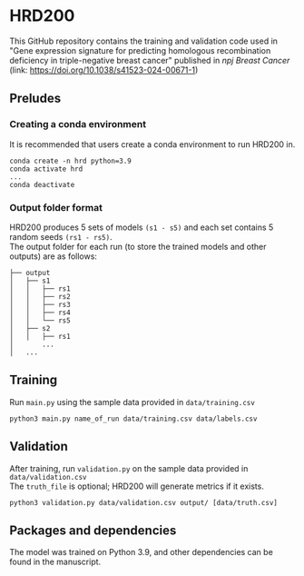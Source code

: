 # HRD200
This GitHub repository contains the training and validation code used in "Gene expression signature for predicting homologous recombination deficiency in triple-negative breast cancer" published in <i>npj Breast Cancer</i> (link: https://doi.org/10.1038/s41523-024-00671-1)
## Preludes
### Creating a conda environment
It is recommended that users create a conda environment to run HRD200 in. <br>
```
conda create -n hrd python=3.9
conda activate hrd
...
conda deactivate
```
### Output folder format
HRD200 produces 5 sets of models `(s1 - s5)` and each set contains 5 random seeds `(rs1 - rs5)`. <br>
The output folder for each run (to store the trained models and other outputs) are as follows:
```
├── output
│   ├── s1
│   │   ├── rs1
│   │   ├── rs2
│   │   ├── rs3
│   │   ├── rs4
│   │   └── rs5
│   ├── s2
│   │   ├── rs1
│       ...
│   ...
```
## Training
Run `main.py` using the sample data provided in `data/training.csv` <br>
```
python3 main.py name_of_run data/training.csv data/labels.csv
```
## Validation
After training, run `validation.py` on the sample data provided in `data/validation.csv` <br>
The `truth_file` is optional; HRD200 will generate metrics if it exists.
```
python3 validation.py data/validation.csv output/ [data/truth.csv]
```
## Packages and dependencies
The model was trained on Python 3.9, and other dependencies can be found in the manuscript.
